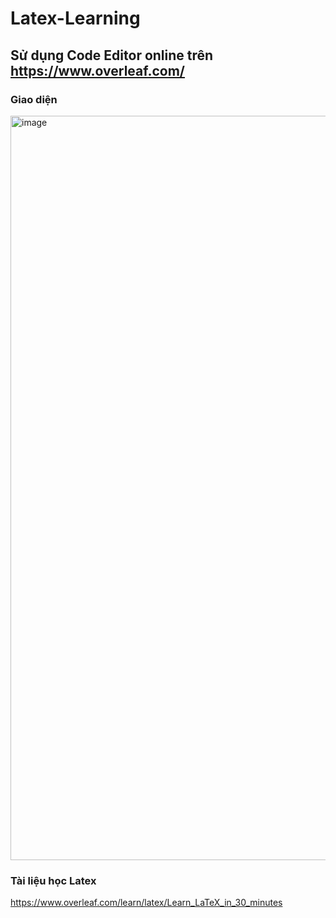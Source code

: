 # Latex-Learning

## Sử dụng Code Editor online trên https://www.overleaf.com/

### Giao diện

<img width="3839" height="1191" alt="image" src="https://github.com/user-attachments/assets/867de6fb-6721-4722-93d7-b75920e27675" />

### Tài liệu học Latex

https://www.overleaf.com/learn/latex/Learn_LaTeX_in_30_minutes
